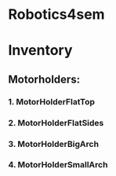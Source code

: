 # Robotics4sem
# Inventory

## Motorholders:
### 1. MotorHolderFlatTop
### 2. MotorHolderFlatSides
### 3. MotorHolderBigArch
### 4. MotorHolderSmallArch



